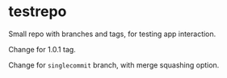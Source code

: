 # testrepo
Small repo with branches and tags, for testing app interaction.

Change for 1.0.1 tag.

Change for `singlecommit` branch, with merge squashing option.
